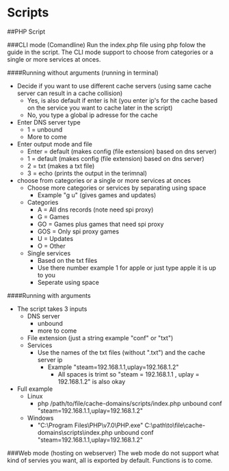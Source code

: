 # Scripts

##PHP Script

###CLI mode (Comandline)
Run the index.php file using php folow the guide in the script.
The CLI mode support to choose from categories or a single or more services at onces.

####Running without arguments (running in terminal)
* Decide if you want to use different cache servers (using same cache server can result in a cache collision)
	* Yes, is also default if enter is hit (you enter ip's for the cache based on the service you want to cache later in the script)
	* No, you type a global ip adresse for the cache
* Enter DNS server type
	* 1 = unbound
	* More to come
* Enter output mode and file
	* Enter = default (makes config (file extension) based on dns server)
	* 1 = default (makes config (file extension) based on dns server)
	* 2 = txt (makes a txt file)
	* 3 = echo (prints the output in the terimnal)
* choose from categories or a single or more services at onces
	* Choose more categories or services by separating using space
		* Example "g u"  (gives games and updates)
	* Categories
		* A = All dns records (note need spi proxy)
		* G = Games
		* GO = Games plus games that need spi proxy
		* GOS = Only spi proxy games
		* U = Updates
		* O = Other
	* Single services 
		* Based on the txt files
		* Use there number example 1 for apple or just type apple it is up to you
		* Seperate using space

####Running with arguments
* The script takes 3 inputs 
	* DNS server
		* unbound
		* more to come
	* File extension (just a string example "conf" or "txt")
	* Services
		* Use the names of the txt files (without ".txt") and the cache server ip
			* Example "steam=192.168.1.1,uplay=192.168.1.2"
				* All spaces is trimt so "steam = 192.168.1.1 , uplay = 192.168.1.2" is also okay
* Full example
	* Linux
		* php /path/to/file/cache-domains/scripts/index.php unbound conf "steam=192.168.1.1,uplay=192.168.1.2"
	* Windows
		* "C:\Program Files\PHP\v7.0\PHP.exe" C:\path\to\file\cache-domains\scripts\index.php unbound conf "steam=192.168.1.1,uplay=192.168.1.2"

###Web mode (hosting on webserver)
The web mode do not support what kind of servies you want, all is exported by default.
Functions is to come.